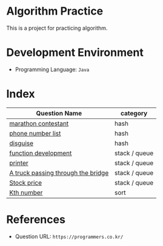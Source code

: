 # Algorithm Practice
This is a project for practicing algorithm.

# Development Environment
- Programming Language: `Java`

# Index
|Question Name|category|
|------|------|
|[marathon contestant](./src/main/java/hash/marathonContestant)|hash|
|[phone number list](./src/main/java/hash/phoneNumberList)|hash|
|[disguise](./src/main/java/hash/disguise)|hash|
|[function development](./src/main/java/stack/queue/functionDevelopment)|stack / queue|
|[printer](./src/main/java/stack/queue/printer)|stack / queue|
|[A truck passing through the bridge](./src/main/java/stack/queue/truck)|stack / queue|
|[Stock price](./src/main/java/stack/queue/stockPrice)|stack / queue|
|[Kth number](./src/main/java/sort/kthNumber)|sort|

# References
- Question URL: `https://programmers.co.kr/`